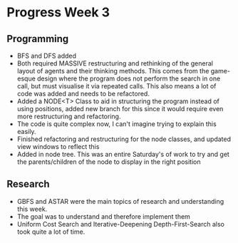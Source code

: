 # Progress Week 3

## Programming

* BFS and DFS added
* Both required MASSIVE restructuring and rethinking of the general layout of agents and their thinking methods. This comes from the game-esque design where the program does not perform the search in one call, but must visualise it via repeated calls. This also means a lot of code was added and needs to be refactored.
* Added a NODE\<T\> Class to aid in structuring the program instead of using positions, added new branch for this since it would require even more restructuring and refactoring. 
* The code is quite complex now, I can't imagine trying to explain this easily.
* Finished refactoring and restructuring for the node classes, and updated view windows to reflect this
* Added in node tree. This was an entire Saturday's of work to try and get the parents/children of the node to display in the right position



## Research

* GBFS and ASTAR were the main topics of research and understanding this week.
* The goal was to understand and therefore implement them
* Uniform Cost Search and Iterative-Deepening Depth-First-Search also took quite a lot of time.